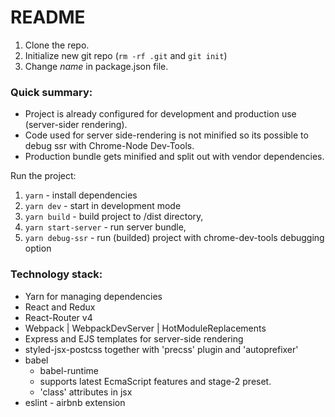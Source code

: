 # README #

1. Clone the repo.
2. Initialize new git repo (`rm -rf .git` and `git init`)
3. Change *name* in package.json file.

### Quick summary: ###

* Project is already configured for development and production use (server-sider rendering).
* Code used for server side-rendering is not minified so its possible to debug ssr with Chrome-Node Dev-Tools.
* Production bundle gets minified and split out with vendor dependencies.

Run the project:
1. `yarn` - install dependencies
2. `yarn dev` - start in development mode
3. `yarn build` - build project to /dist directory,
5. `yarn start-server` - run server bundle,
4. `yarn debug-ssr` - run (builded) project with chrome-dev-tools debugging option

### Technology stack: ###
* Yarn for managing dependencies
* React and Redux
* React-Router v4
* Webpack | WebpackDevServer | HotModuleReplacements
* Express and EJS templates for server-side rendering 
* styled-jsx-postcss together with 'precss' plugin and 'autoprefixer'
* babel
    * babel-runtime
    * supports latest EcmaScript features and stage-2 preset.
    * 'class' attributes in jsx
* eslint - airbnb extension